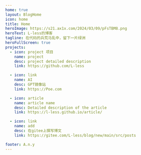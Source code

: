 ```yaml
---
home: true
layout: BlogHome
icon: home
title: Home
heroImage: https://s21.ax1x.com/2024/03/09/pFsTBM8.png
heroText: L-less的博客
tagline: 在代码的兵荒马乱中，留下一片绿洲
heroFullScreen: true
projects:
  - icon: project 项目
    name: project
    desc: project detailed description
    link: https://github.com/L-less

  - icon: link
    name: AI
    desc: GPT镜像站
    link: https://Poe.com

  - icon: article
    name: article name
    desc: Detailed description of the article
    link: https://l-less.github.io/article/

  - icon: link
    name: add
    desc: 在gitee上撰写博文
    link: https://gitee.com/L-less/blog/new/main/src/posts

footer: A.n.y
---
```


